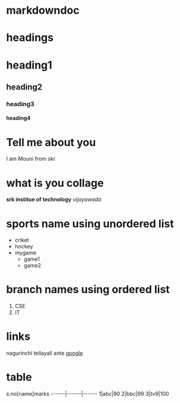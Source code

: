 # markdowndoc
# headings

# heading1
## heading2
### heading3
#### heading4

# Tell me about you
I am Mouni from skr

# what is you collage
**srk institue of technology**
*vijayawada*

# sports name using unordered list

* criket
* hockey
* mygame
  * game1
  * game2
# branch names using ordered list
1. CSE
2. IT
  
# links
nagurinchi tellayall ante [google](https://www.google.com)

# table

s.no[name]marks
------|------|------
1|abc|90
2|bbc|99
3|tv9|100
